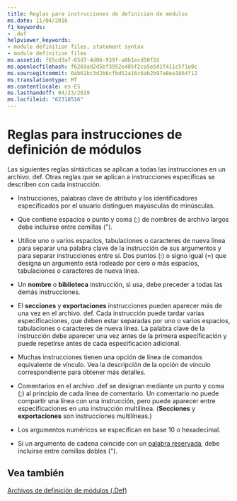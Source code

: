 ```yaml
---
title: Reglas para instrucciones de definición de módulos
ms.date: 11/04/2016
f1_keywords:
- .def
helpviewer_keywords:
- module definition files, statement syntax
- module definition files
ms.assetid: f65cd3a7-65d7-4d06-939f-a8b1ecd50f2d
ms.openlocfilehash: f6269ad2d5bf3952e485f2ca5e5d1f411c5f1e0c
ms.sourcegitcommit: 0ab61bc3d2b6cfbd52a16c6ab2b97a8ea1864f12
ms.translationtype: MT
ms.contentlocale: es-ES
ms.lasthandoff: 04/23/2019
ms.locfileid: "62318516"
---
```

# <a name="rules-for-module-definition-statements"></a>Reglas para instrucciones de definición de módulos

Las siguientes reglas sintácticas se aplican a todas las instrucciones en un archivo. def. Otras reglas que se aplican a instrucciones específicas se describen con cada instrucción.

- Instrucciones, palabras clave de atributo y los identificadores especificados por el usuario distinguen mayúsculas de minúsculas.

- Que contiene espacios o punto y coma (;) de nombres de archivo largos debe incluirse entre comillas (").

- Utilice uno o varios espacios, tabulaciones o caracteres de nueva línea para separar una palabra clave de la instrucción de sus argumentos y para separar instrucciones entre sí. Dos puntos (:) o signo igual (=) que designa un argumento está rodeado por cero o más espacios, tabulaciones o caracteres de nueva línea.

- Un **nombre** o **biblioteca** instrucción, si usa, debe preceder a todas las demás instrucciones.

- El **secciones** y **exportaciones** instrucciones pueden aparecer más de una vez en el archivo. def. Cada instrucción puede tardar varias especificaciones, que deben estar separadas por uno o varios espacios, tabulaciones o caracteres de nueva línea. La palabra clave de la instrucción debe aparecer una vez antes de la primera especificación y puede repetirse antes de cada especificación adicional.

- Muchas instrucciones tienen una opción de línea de comandos equivalente de vínculo. Vea la descripción de la opción de vínculo correspondiente para obtener más detalles.

- Comentarios en el archivo .def se designan mediante un punto y coma (;) al principio de cada línea de comentario. Un comentario no puede compartir una línea con una instrucción, pero puede aparecer entre especificaciones en una instrucción multilínea. (**Secciones** y **exportaciones** son instrucciones multilíneas.)

- Los argumentos numéricos se especifican en base 10 o hexadecimal.

- Si un argumento de cadena coincide con un [palabra reservada](reserved-words.md), debe incluirse entre comillas dobles (").

## <a name="see-also"></a>Vea también

[Archivos de definición de módulos (.Def)](module-definition-dot-def-files.md)
